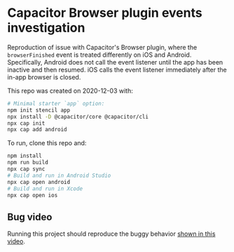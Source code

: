 # Capacitor Browser plugin events investigation

Reproduction of issue with Capacitor's Browser plugin, where the `browserFinished` event is treated differently on iOS and Android. Specifically, Android does not call the event listener until the app has been inactive and then resumed. iOS calls the event listener immediately after the in-app browser is closed.

This repo was created on 2020-12-03 with:

```bash
# Minimal starter `app` option:
npm init stencil app
npx install -D @capacitor/core @capacitor/cli
npx cap init
npx cap add android
```

To run, clone this repo and:

```bash
npm install
npm run build
npx cap sync
# Build and run in Android Studio
npx cap open android
# Build and run in Xcode
npx cap open ios
```

## Bug video

Running this project should reproduce the buggy behavior [shown in this video](bug-report.mov).
